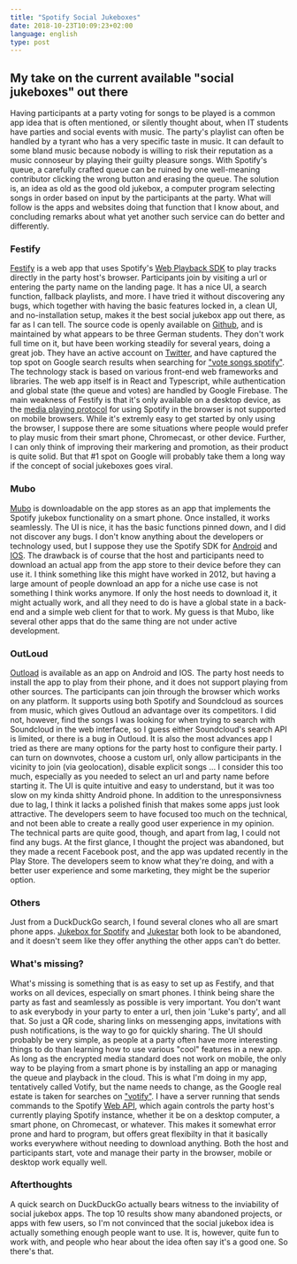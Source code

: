 ```yaml
---
title: "Spotify Social Jukeboxes"
date: 2018-10-23T10:09:23+02:00
language: english
type: post
---
```


## My take on the current available "social jukeboxes" out there

Having participants at a party voting for songs to be played is a common app idea that is often mentioned, or silently thought about, when IT students have parties and social events with music. The party's playlist can often be handled by a tyrant who has a very specific taste in music. It can default to some bland music because nobody is willing to risk their reputation as a music connoseur by playing their guilty pleasure songs. With Spotify's queue, a carefully crafted queue can be ruined by one well-meaning contributor clicking the wrong button and erasing the queue. The solution is, an idea as old as the good old jukebox, a computer program selecting songs in order based on input by the participants at the party. 
What will follow is the apps and websites doing that function that I know about, and concluding remarks about what yet another such service can do better and differently. 

### Festify 
 [Festify](https://festify.rocks/) is a web app that uses Spotify's [Web Playback SDK](https://developer.spotify.com/documentation/web-playback-sdk/) to play tracks directly in the party host's browser. Participants join by visiting a url or entering the party name on the landing page. It has a nice UI, a search function, fallback playlists, and more. I have tried it without discovering any bugs, which together with having the basic features locked in, a clean UI, and no-installation setup, makes it the best social jukebox app out there, as far as I can tell. 
 The source code is openly available on [Github](https://github.com/Festify), and is maintained by what appears to be three German students. They don't work full time on it, but have been working steadily for several years, doing a great job. They have an active account on [Twitter](https://twitter.com/GetFestify), and have captured the top spot on Google search results when searching for ["vote songs spotify"](https://www.google.com/search?q=vote+songs+spotify). 
 The technology stack is based on various front-end web frameworks and libraries. The web app itself is in React and Typescript, while authentication and global state (the queue and votes) are handled by Google Firebase. 
 The main weakness of Festify is that it's only available on a desktop device, as the [media playing protocol](https://developers.google.com/web/fundamentals/media/eme) for using Spotify in the browser is not supported on mobile browsers. While it's extremly easy to get started by only using the browser, I suppose there are some situations where people would prefer to play music from their smart phone, Chromecast, or other device. Further, I can only think of improving their markering and promotion, as their product is quite solid. But that #1 spot on Google will probably take them a long way if the concept of social jukeboxes goes viral.
 
### Mubo
[Mubo](https://www.mubo-app.com/) is downloadable on the app stores as an app that implements the Spotify jukebox functionality on a smart phone. Once installed, it works seamlessly. The UI is nice, it has the basic functions pinned down, and I did not discover any bugs. I don't know anything about the developers or technology used, but I suppose they use the Spotify SDK for [Android](https://developer.spotify.com/documentation/android/) and [IOS](https://developer.spotify.com/documentation/ios/). 
The drawback is of course that the host and participants need to download an actual app from the app store to their device before they can use it. I think something like this might have worked in 2012, but having a large amount of people download an app for a niche use case is not something I think works anymore. If only the host needs to download it, it might actually work, and all they need to do is have a global state in a back-end and a simple web client for that to work. My guess is that Mubo, like several other apps that do the same thing are not under active development.

### OutLoud 
[Outload](https://outloud.dj/) is available as an app on Android and IOS. The party host needs to install the app to play from their phone, and it does not support playing from other sources. The participants can join through the browser which works on any platform. It supports using both Spotify and Soundcloud as sources from music, which gives Outloud an advantage over its competitors. I did not, however, find the songs I was looking for when trying to search with Soundcloud in the web interface, so I guess either Soundcloud's search API is limited, or there is a bug in Outloud. It is also the most advances app I tried as there are many options for the party host to configure their party. I can turn on downvotes, choose a custom url, only allow participants in the vicinity to join (via geolocation), disable explicit songs ... I consider this too much, especially as you needed to select an url and party name before starting it. 
The UI is quite intuitive and easy to understand, but it was too slow on my kinda shitty Android phone. In addition to the unresponsivness due to lag, I think it lacks a polished finish that makes some apps just look attractive. The developers seem to have focused too much on the technical, and not been able to create a really good user experience in my opinion. The technical parts are quite good, though, and apart from lag, I could not find any bugs. 
At the first glance, I thought the project was abandoned, but they made a recent Facebook post, and the app was updated recently in the Play Store. The developers seem to know what they're doing, and with a better user experience and some marketing, they might be the superior option.  

### Others
Just from a DuckDuckGo search, I found several clones who all are smart phone apps.  [Jukebox for Spotify](http://jukeboxforspotify.com/) and [Jukestar](https://jukestar.mobi/) both look to be abandoned, and it doesn't seem like they offer anything the other apps can't do better. 


### What's missing?
What's missing is something that is as easy to set up as Festify, and that works on all devices, especially on smart phones. I think being share the party as fast and seamlessly as possible is very important. You don't want to ask everybody in your party to enter a url, then join 'Luke's party', and all that. So just a QR code, sharing links on messenging apps, invitations with push notifications, is the way to go for quickly sharing. The UI should probably be very simple, as people at a party often have more interesting things to do than learning how to use various "cool" features in a new app.  
As long as the encrypted media standard does not work on mobile, the only way to be playing from a smart phone is by installing an app or managing the queue and playback in the cloud. This is what I'm doing in my app, tentatively called Votify, but the name needs to change, as the Google real estate is taken for searches on ["votify"](https://www.google.com/search?q=votify). I have a server running that sends commands to the Spotify [Web API](https://developer.spotify.com/documentation/web-api/), which again controls the party host's currently playing Spotify instance, whether it be on a desktop computer, a smart phone, on Chromecast, or whatever. This makes it somewhat error prone and hard to program, but offers great flexibilty in that it basically works everywhere without needing to download anything. Both the host and participants start, vote and manage their party in the browser, mobile or desktop work equally well. 

### Afterthoughts
A quick search on DuckDuckGo actually bears witness to the inviability of social jukebox apps. The top 10 results show many abandoned projects, or apps with few users, so I'm not convinced that the social jukebox idea is actually something enough people want to use. It is, however, quite fun to work with, and people who hear about the idea often say it's a good one. So there's that. 